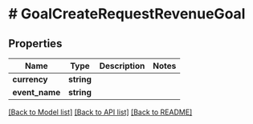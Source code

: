 # # GoalCreateRequestRevenueGoal

## Properties

Name | Type | Description | Notes
------------ | ------------- | ------------- | -------------
**currency** | **string** |  |
**event_name** | **string** |  |

[[Back to Model list]](../../README.md#models) [[Back to API list]](../../README.md#endpoints) [[Back to README]](../../README.md)
